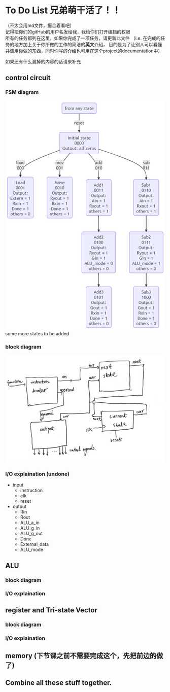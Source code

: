 # To Do List 兄弟萌干活了！！
（不太会用md文件，撮合着看吧）  
记得把你们的gitHub的用户名发给我，我给你们打开编辑的权限  
所有的任务都列在这里，如果你完成了一项任务，请更新此文件 （i.e. 在完成的任务的地方加上关于你所做的工作的简洁的**英文**介绍，
目的是为了让别人可以看懂并调用你做的东西，同时你写的介绍也可用在这个project的documentation中）  

如果还有什么漏掉的内容的话请来补充

## control circuit
### FSM diagram
![control circuit FSM](control_circuit/control_circuit_FSM.png)  
some more states to be added

### block diagram
![control circuit block diagram](control_circuit/control_circuit_diagram.jpg)

### I/O explaination (undone)
- input
  - instruction
  - clk
  - reset
- output
  - Rin
  - Rout
  - ALU_a_in
  - ALU_g_in
  - ALU_g_out
  - Done
  - External_data
  - ALU_mode

## ALU
### block diagram
### I/O explaination

## register and Tri-state Vector
### block diagram
### I/O explaination

## memory (下节课之前不需要完成这个，先把前边的做了)

## Combine all these stuff together.
